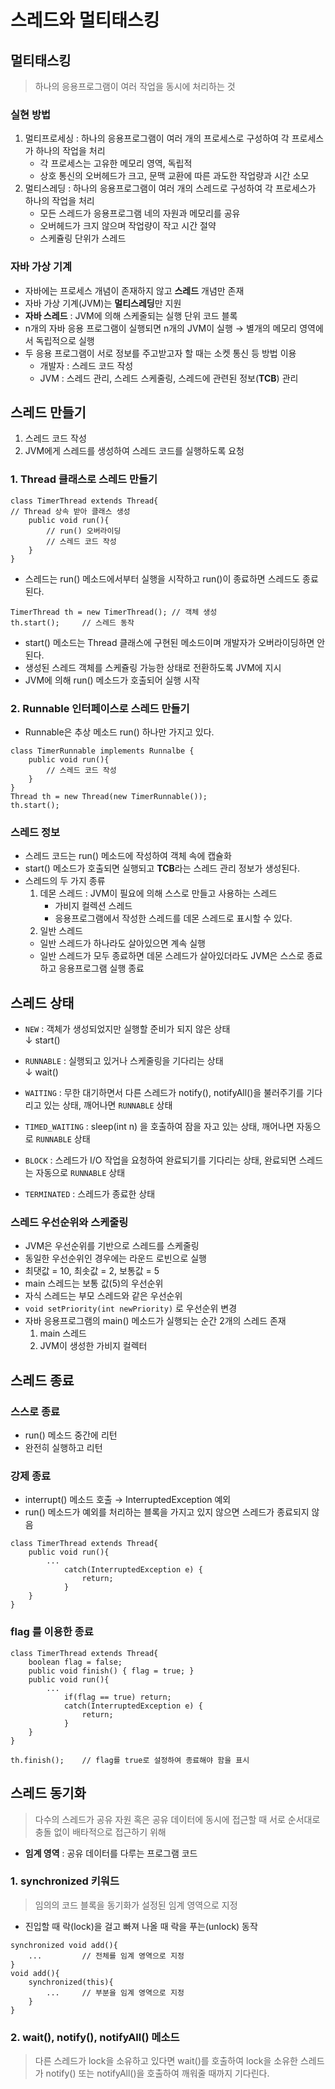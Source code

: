 # 스레드와 멀티태스킹

## 멀티태스킹
> 하나의 응용프로그램이 여러 작업을 동시에 처리하는 것
### 실현 방법
1. 멀티프로세싱 : 하나의 응용프로그램이 여러 개의 프로세스로 구성하여 각 프로세스가 하나의 작업을 처리
	- 각 프로세스는 고유한 메모리 영역, 독립적
	- 상호 통신의 오버헤드가 크고, 문맥 교환에 따른 과도한 작업량과 시간 소모
2. 멀티스레딩 : 하나의 응용프로그램이 여러 개의 스레드로 구성하여 각 프로세스가 하나의 작업을 처리
	- 모든 스레드가 응용프로그램 네의 자원과 메모리를 공유
	- 오버헤드가 크지 않으며 작업량이 작고 시간 절약
	- 스케쥴링 단위가 스레드

### 자바 가상 기계
- 자바에는 프로세스 개념이 존재하지 않고 **스레드** 개념만 존재
- 자바 가상 기계(JVM)는 **멀티스레딩**만 지원
- **자바 스레드** : JVM에 의해 스케줄되는 실행 단위 코드 블록
- n개의 자바 응용 프로그램이 실행되면 n개의 JVM이 실행 → 별개의 메모리 영역에서 독립적으로 실행
- 두 응용 프로그램이 서로 정보를 주고받고자 할 때는 소켓 통신 등 방법 이용
	- 개발자 : 스레드 코드 작성
	- JVM : 스레드 관리, 스레드 스케줄링, 스레드에 관련된 정보(**TCB**) 관리

## 스레드 만들기
1. 스레드 코드 작성
2. JVM에게 스레드를 생성하여 스레드 코드를 실행하도록 요청
### 1. Thread 클래스로 스레드 만들기
```
class TimerThread extends Thread{ 
// Thread 상속 받아 클래스 생성
	public void run(){
		// run() 오버라이딩
		// 스레드 코드 작성	
	}
}
```
- 스레드는 run() 메소드에서부터 실행을 시작하고 run()이 종료하면 스레드도 종료된다.
```
TimerThread th = new TimerThread();	// 객체 생성
th.start();		// 스레드 동작
```
- start() 메소드는 Thread 클래스에 구현된 메소드이며 개발자가 오버라이딩하면 안된다.
- 생성된 스레드 객체를 스케쥴링 가능한 상태로 전환하도록 JVM에 지시
- JVM에 의해 run() 메소드가 호출되어 실행 시작

### 2. Runnable 인터페이스로 스레드 만들기
- Runnable은 추상 메소드 run() 하나만 가지고 있다.
```
class TimerRunnable implements Runnalbe {
	public void run(){
		// 스레드 코드 작성
	}
}
Thread th = new Thread(new TimerRunnable());
th.start();
```

### 스레드 정보
- 스레드 코드는 run() 메소드에 작성하여 객체 속에 캡슐화
- start() 메소드가 호출되면 실행되고 **TCB**라는 스레드 관리 정보가 생성된다.
- 스레드의 두 가지 종류
	1. 데몬 스레드 : JVM이 필요에 의해 스스로 만들고 사용하는 스레드
		- 가비지 컬렉션 스레드
		- 응용프로그램에서 작성한 스레드를 데몬 스레드로 표시할 수 있다.
	2. 일반 스레드
	- 일반 스레드가 하나라도 살아있으면 계속 실행
	- 일반 스레드가 모두 종료하면 데몬 스레드가 살아있더라도 JVM은 스스로 종료하고 응용프로그램 실행 종료 

## 스레드 상태
- ``NEW`` : 객체가 생성되었지만 실행할 준비가 되지 않은 상태
<br>↓ start()<br>

- ``RUNNABLE`` : 실행되고 있거나 스케줄링을 기다리는 상태
<br>↓ wait()<br>

- ``WAITING`` : 무한 대기하면서 다른 스레드가 notify(), notifyAll()을 불러주기를 기다리고 있는 상태, 깨어나면 ``RUNNABLE`` 상태
- ``TIMED_WAITING`` : sleep(int n) 을 호출하여 잠을 자고 있는 상태, 깨어나면 자동으로 ``RUNNABLE`` 상태
- ``BLOCK`` : 스레드가  I/O 작업을 요청하여 완료되기를 기다리는 상태, 완료되면 스레드는 자동으로 ``RUNNABLE`` 상태
- ``TERMINATED`` : 스레드가 종료한 상태

### 스레드 우선순위와 스케줄링
- JVM은 우선순위를 기반으로 스레드를 스케줄링
- 동일한 우선순위인 경우에는 라운드 로빈으로 실행
- 최댓값 = 10, 최솟값 = 2, 보통값 = 5
- main 스레드는 보통 값(5)의 우선순위
- 자식 스레드는 부모 스레드와 같은 우선순위
- ``void setPriority(int newPriority)`` 로 우선순위 변경
- 자바 응용프로그램의 main() 메소드가 실행되는 순간 2개의 스레드 존재
	1.  main 스레드
	2. JVM이 생성한 가비지 컬렉터

## 스레드 종료
### 스스로 종료 
- run() 메소드 중간에 리턴
- 완전히 실행하고 리턴

### 강제 종료
- interrupt() 메소드 호출 → InterruptedException 예외
- run() 메소드가 예외를 처리하는 블록을 가지고 있지 않으면 스레드가 종료되지 않음
```
class TimerThread extends Thread{
	public void run(){
		...
			catch(InterruptedException e) {
				return;
			}
	}
}
```
### flag 를 이용한 종료
```
class TimerThread extends Thread{
	boolean flag = false;
	public void finish() { flag = true; }
	public void run(){
		...
			if(flag == true) return;
			catch(InterruptedException e) {
				return;
			}
	}
}

th.finish();	// flag를 true로 설정하여 종료해야 함을 표시
```
## 스레드 동기화
> 다수의 스레드가 공유 자원 혹은 공유 데이터에 동시에 접근할 때 서로 순서대로 충돌 없이 배타적으로 접근하기 위해 
- **임계 영역** : 공유 데이터를 다루는 프로그램 코드
### 1. synchronized 키워드
> 임의의 코드 블록을 동기화가 설정된 임계 영역으로 지정
- 진입할 때 락(lock)을 걸고 빠져 나올 때 락을 푸는(unlock) 동작
```
synchronized void add(){
	...			// 전체를 임계 영역으로 지정
}
void add(){
	synchronized(this){
		...		// 부분을 임계 영역으로 지정
	}
}
```

### 2. wait(), notify(), notifyAll() 메소드
> 다른 스레드가 lock을 소유하고 있다면 wait()를 호출하여 lock을 소유한 스레드가 notify() 또는 notifyAll()을 호출하여 깨워줄 때까지 기다린다.
